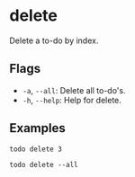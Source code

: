 # delete
Delete a to-do by index.

## Flags
- `-a`, `--all`: Delete all to-do's.
- `-h`, `--help`: Help for delete.

## Examples
```shell
todo delete 3
```

```shell
todo delete --all
 ```
